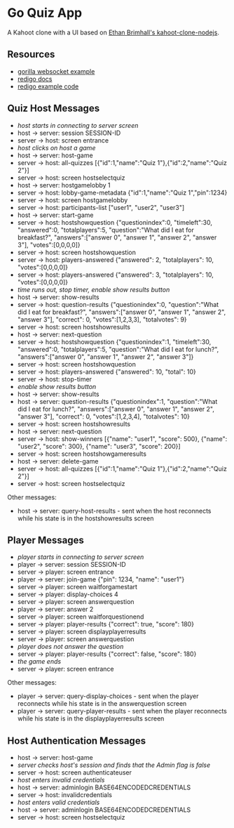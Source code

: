 # Go Quiz App

A Kahoot clone with a UI based on [Ethan Brimhall's kahoot-clone-nodejs](https://github.com/ethanbrimhall/kahoot-clone-nodejs).

## Resources

* [gorilla websocket example](https://github.com/gorilla/websocket/tree/master/examples/chat)
* [redigo docs](https://pkg.go.dev/github.com/gomodule/redigo/redis)
* [redigo example code](https://github.com/pete911/examples-redigo)


## Quiz Host Messages

* *host starts in connecting to server screen*
* host → server: session SESSION-ID
* server → host: screen entrance
* *host clicks on host a game*
* host → server: host-game
* server → host: all-quizzes [{"id":1,"name":"Quiz 1"},{"id":2,"name":"Quiz 2"}]
* server → host: screen hostselectquiz
* host → server: hostgamelobby 1
* server → host: lobby-game-metadata {"id":1,"name":"Quiz 1","pin":1234}
* server → host: screen hostgamelobby
* server → host: participants-list ["user1", "user2", "user3"]
* host → server: start-game
* server → host: hostshowquestion {"questionindex":0, "timeleft":30, "answered":0, "totalplayers":5, "question":"What did I eat for breakfast?", "answers":["answer 0", "answer 1", "answer 2", "answer 3"], "votes":[0,0,0,0]}
* server → host: screen hostshowquestion
* server → host: players-answered {"answered": 2, "totalplayers": 10, "votes":[0,0,0,0]}
* server → host: players-answered {"answered": 3, "totalplayers": 10, "votes":[0,0,0,0]}
* *time runs out, stop timer, enable show results button*
* host → server: show-results
* server → host: question-results {"questionindex":0, "question":"What did I eat for breakfast?", "answers":["answer 0", "answer 1", "answer 2", "answer 3"], "correct": 0, "votes":[1,2,3,3], "totalvotes": 9}
* server → host: screen hostshowresults
* host → server: next-question
* server → host: hostshowquestion {"questionindex":1, "timeleft":30, "answered":0, "totalplayers":5, "question":"What did I eat for lunch?", "answers":["answer 0", "answer 1", "answer 2", "answer 3"]}
* server → host: screen hostshowquestion
* server → host: players-answered {"answered": 10, "total": 10}
* server → host: stop-timer
* *enable show results button*
* host → server: show-results
* host → server: question-results {"questionindex":1, "question":"What did I eat for lunch?", "answers":["answer 0", "answer 1", "answer 2", "answer 3"], "correct": 0, "votes":[1,2,3,4], "totalvotes": 10}
* server → host: screen hostshowresults
* host → server: next-question
* server → host: show-winners [{"name": "user1", "score": 500}, {"name": "user2", "score": 300}, {"name": "user3", "score": 200}]
* server → host: screen hostshowgameresults
* host → server: delete-game
* server → host: all-quizzes [{"id":1,"name":"Quiz 1"},{"id":2,"name":"Quiz 2"}]
* server → host: screen hostselectquiz

Other messages:

* host → server: query-host-results - sent when the host reconnects while his state is in the hostshowresults screen


## Player Messages

* *player starts in connecting to server screen*
* player → server: session SESSION-ID
* server → player: screen entrance
* player → server: join-game {"pin": 1234, "name": "user1"}
* server → player: screen waitforgamestart
* server → player: display-choices 4
* server → player: screen answerquestion
* player → server: answer 2
* server → player: screen waitforquestionend
* server → player: player-results {"correct": true, "score": 180}
* server → player: screen displayplayerresults
* server → player: screen answerquestion
* *player does not answer the question*
* server → player: player-results {"correct": false, "score": 180}
* *the game ends*
* server → player: screen entrance

Other messages:

* player → server: query-display-choices - sent when the player reconnects while his state is in the answerquestion screen
* player → server: query-player-results - sent when the player reconnects while his state is in the displayplayerresults screen


## Host Authentication Messages

* host → server: host-game
* *server checks host's session and finds that the Admin flag is false*
* server → host: screen authenticateuser
* *host enters invalid credentials*
* host → server: adminlogin BASE64ENCODEDCREDENTIALS
* server → host: invalidcredentials
* *host enters valid credentials*
* host → server: adminlogin BASE64ENCODEDCREDENTIALS
* server → host: screen hostselectquiz

